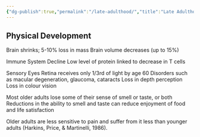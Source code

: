 ```yaml
---
{"dg-publish":true,"permalink":"/late-adulthood/","title":"Late Adulthood","tags":["lifespan","psychology","biology"],"created":"2023-04-21","updated":""}
---
```



## Physical Development 
Brain shrinks; 5-10% loss in mass 
Brain volume decreases (up to 15%)

Immune System 
Decline
Low level of protein linked to decrease in T cells 

Sensory 
Eyes 
Retina receives only 1/3rd of light by age 60 
Disorders such as macular degeneration, glaucoma, cataracts 
Loss in depth perception 
Loss in colour vision 

Most older adults lose some of their sense of smell or taste, or both
Reductions in the ability to smell and taste can reduce enjoyment of food and life
satisfaction

Older adults are less sensitive to pain and suffer from it less than younger adults (Harkins,
Price, & Martinelli, 1986).

